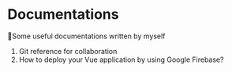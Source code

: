 # Documentations
🧐Some useful documentations written by myself

1. Git reference for collaboration
2. How to deploy your Vue application by using Google Firebase?

